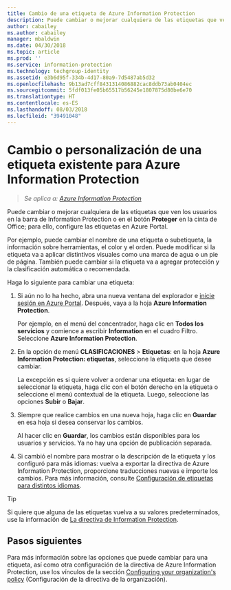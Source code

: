 ```yaml
---
title: Cambio de una etiqueta de Azure Information Protection
description: Puede cambiar o mejorar cualquiera de las etiquetas que ven los usuarios en la barra de Information Protection; para ello, configúrelas en la directiva de Azure Information Protection.
author: cabailey
ms.author: cabailey
manager: mbaldwin
ms.date: 04/30/2018
ms.topic: article
ms.prod: ''
ms.service: information-protection
ms.technology: techgroup-identity
ms.assetid: e3b6d95f-334b-4d17-80a9-7d5487ab5d32
ms.openlocfilehash: 9b13ad7cff8431314086882cac8ddb73ab0404ec
ms.sourcegitcommit: 5fdf013fe05b65517b56245e1807875d80be6e70
ms.translationtype: HT
ms.contentlocale: es-ES
ms.lasthandoff: 08/03/2018
ms.locfileid: "39491048"
---
```

# <a name="how-to-change-or-customize-an-existing-label-for-azure-information-protection"></a>Cambio o personalización de una etiqueta existente para Azure Information Protection

>*Se aplica a: [Azure Information Protection](https://azure.microsoft.com/pricing/details/information-protection)*

Puede cambiar o mejorar cualquiera de las etiquetas que ven los usuarios en la barra de Information Protection o en el botón **Proteger** en la cinta de Office; para ello, configure las etiquetas en Azure Portal.

Por ejemplo, puede cambiar el nombre de una etiqueta o subetiqueta, la información sobre herramientas, el color y el orden. Puede modificar si la etiqueta va a aplicar distintivos visuales como una marca de agua o un pie de página. También puede cambiar si la etiqueta va a agregar protección y la clasificación automática o recomendada.

Haga lo siguiente para cambiar una etiqueta:

1. Si aún no lo ha hecho, abra una nueva ventana del explorador e [inicie sesión en Azure Portal](configure-policy.md#signing-in-to-the-azure-portal). Después, vaya a la hoja **Azure Information Protection**. 
    
    Por ejemplo, en el menú del concentrador, haga clic en **Todos los servicios** y comience a escribir **Information** en el cuadro Filtro. Seleccione **Azure Information Protection**.

2. En la opción de menú **CLASIFICACIONES** > **Etiquetas**: en la hoja **Azure Information Protection: etiquetas**, seleccione la etiqueta que desee cambiar.

    La excepción es si quiere volver a ordenar una etiqueta: en lugar de seleccionar la etiqueta, haga clic con el botón derecho en la etiqueta o seleccione el menú contextual de la etiqueta. Luego, seleccione las opciones **Subir** o **Bajar**.

3. Siempre que realice cambios en una nueva hoja, haga clic en **Guardar** en esa hoja si desea conservar los cambios.
    
    Al hacer clic en **Guardar**, los cambios están disponibles para los usuarios y servicios. Ya no hay una opción de publicación separada.

4. Si cambió el nombre para mostrar o la descripción de la etiqueta y los configuró para más idiomas: vuelva a exportar la directiva de Azure Information Protection, proporcione traducciones nuevas e importe los cambios. Para más información, consulte [Configuración de etiquetas para distintos idiomas](configure-policy-languages.md).

> [!TIP]
>Si quiere que alguna de las etiquetas vuelva a su valores predeterminados, use la información de [La directiva de Information Protection](configure-policy-default.md).

## <a name="next-steps"></a>Pasos siguientes

Para más información sobre las opciones que puede cambiar para una etiqueta, así como otra configuración de la directiva de Azure Information Protection, use los vínculos de la sección [Configuring your organization's policy](configure-policy.md#configuring-your-organizations-policy) (Configuración de la directiva de la organización).




